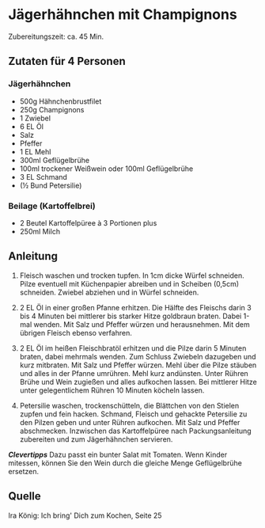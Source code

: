 # Jägerhähnchen mit Champignons

Zubereitungszeit: ca. 45 Min.

## Zutaten für 4 Personen

### Jägerhähnchen

- 500g Hähnchenbrustfilet
- 250g Champignons
- 1 Zwiebel
- 6 EL Öl
- Salz
- Pfeffer
- 1 EL Mehl
- 300ml Geflügelbrühe
- 100ml trockener Weißwein oder 100ml Geflügelbrühe
- 3 EL Schmand
- (½ Bund Petersilie)

### Beilage (Kartoffelbrei)

- 2 Beutel Kartoffelpüree à 3 Portionen plus
- 250ml Milch

## Anleitung

1. Fleisch waschen und trocken tupfen. In 1cm dicke Würfel schneiden. Pilze
   eventuell mit Küchenpapier abreiben und in Scheiben (0,5cm) schneiden.
   Zwiebel abziehen und in Würfel schneiden.

2. 2 EL Öl in einer großen Pfanne erhitzen. Die Hälfte des Fleischs darin 3 bis
   4 Minuten bei mittlerer bis starker Hitze goldbraun braten. Dabei 1-mal
   wenden. Mit Salz und Pfeffer würzen und herausnehmen. Mit dem übrigen Fleisch
   ebenso verfahren.

3. 2 EL Öl im heißen Fleischbratöl erhitzen und die Pilze darin 5 Minuten
   braten, dabei mehrmals wenden. Zum Schluss Zwiebeln dazugeben und kurz
   mitbraten. Mit Salz und Pfeffer würzen. Mehl über die Pilze stäuben und alles
   in der Pfanne umrühren. Mehl kurz andünsten. Unter Rühren Brühe und Wein
   zugießen und alles aufkochen lassen. Bei mittlerer Hitze unter gelegentlichem
   Rühren 10 Minuten köcheln lassen.

4. Petersilie waschen, trockenschütteln, die Blättchen von den Stielen zupfen
   und fein hacken. Schmand, Fleisch und gehackte Petersilie zu den Pilzen geben
   und unter Rühren aufkochen. Mit Salz und Pfeffer abschmecken. Inzwischen das
   Kartoffelpüree nach Packungsanleitung zubereiten und zum Jägerhähnchen
   servieren.

***Clevertipps*** Dazu passt ein bunter Salat mit Tomaten. Wenn Kinder mitessen,
können Sie den Wein durch die gleiche Menge Geflügelbrühe ersetzen.

## Quelle

Ira König: Ich bring' Dich zum Kochen, Seite 25
